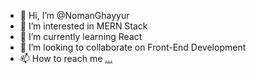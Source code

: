 - 👋 Hi, I’m @NomanGhayyur
- 👀 I’m interested in MERN Stack
- 🌱 I’m currently learning React
- 💞️ I’m looking to collaborate on Front-End Development
- 📫 How to reach me [...](https://www.linkedin.com/in/nomanghayyur/)

